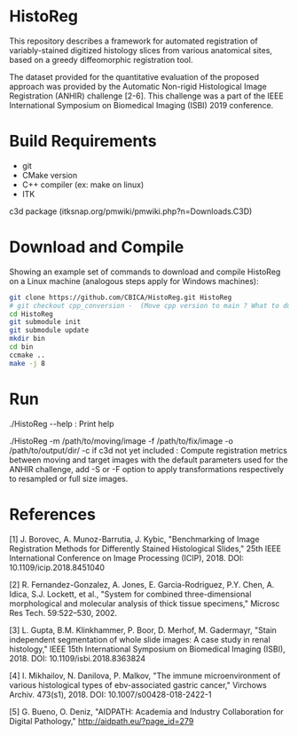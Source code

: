 # HistoReg
This repository describes a framework for automated registration of variably-stained digitized histology slices from various anatomical sites, based on a greedy diffeomorphic registration tool.

The dataset provided for the quantitative evaluation of the proposed approach was provided by the Automatic Non-rigid Histological Image Registration (ANHIR) challenge [2-6]. This challenge was a part of the IEEE International Symposium on Biomedical Imaging (ISBI) 2019 conference.
# Build Requirements 

- git
- CMake version
- C++ compiler (ex: make on linux)
- ITK

c3d package (itksnap.org/pmwiki/pmwiki.php?n=Downloads.C3D)


# Download and Compile

Showing an example set of commands to download and compile HistoReg on a Linux machine (analogous steps apply for Windows machines):

```bash
git clone https://github.com/CBICA/HistoReg.git HistoReg
# git checkout cpp_conversion -  (Move cpp version to main ? What to do with bash version ?)
cd HistoReg
git submodule init 
git submodule update
mkdir bin
cd bin
ccmake ..
make -j 8
```

# Run
./HistoReg --help : Print help

./HistoReg -m /path/to/moving/image -f /path/to/fix/image -o /path/to/output/dir/ -c if c3d not yet included : Compute registration metrics between moving and target images with the default parameters used for the ANHIR challenge, add -S or -F option to apply transformations respectively to resampled or full size images. 

# References
[1] J. Borovec, A. Munoz-Barrutia, J. Kybic, "Benchmarking of Image Registration Methods for Differently Stained Histological Slides," 25th IEEE International Conference on Image Processing (ICIP), 2018. DOI: 10.1109/icip.2018.8451040

[2] R. Fernandez-Gonzalez, A. Jones, E. Garcia-Rodriguez, P.Y. Chen, A. Idica, S.J. Lockett, et al., "System for combined three-dimensional morphological and molecular analysis of thick tissue specimens," Microsc Res Tech. 59:522–530, 2002.

[3] L. Gupta, B.M. Klinkhammer, P. Boor, D. Merhof, M. Gadermayr, "Stain independent segmentation of whole slide images: A case study in renal histology," IEEE 15th International Symposium on Biomedical Imaging (ISBI), 2018. DOI: 10.1109/isbi.2018.8363824

[4] I. Mikhailov, N. Danilova, P. Malkov, "The immune microenvironment of various histological types of ebv-associated gastric cancer," Virchows Archiv. 473(s1), 2018. DOI: 10.1007/s00428-018-2422-1

[5] G. Bueno, O. Deniz, "AIDPATH: Academia and Industry Collaboration for Digital Pathology," http://aidpath.eu/?page_id=279
